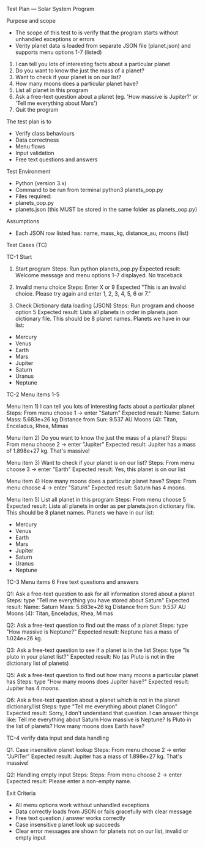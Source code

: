 
Test Plan — Solar System Program

Purpose and scope
- The scope of this test to is verify that the program starts without unhandled exceptions or errors
- Verity planet data is loaded from separate JSON file (planet.json) and supports menu options 1-7 (listed)
1) I can tell you lots of interesting facts about a particular planet
2) Do you want to know the just the mass of a planet?
3) Want to check if your planet is on our list?
4) How many moons does a particular planet have?
5) List all planet in this program
6) Ask a free-text question about a planet (eg. 'How massive is Jupiter?' or 'Tell me everything about Mars')
7) Quit the program

The test plan is to
- Verify class behaviours
- Data correctness
- Menu flows
- Input validation
- Free text questions and answers

Test Environment
- Python (version 3.x)
- Command to be run from terminal python3 planets_oop.py
- Files required:
- planets_oop.py 
- planets.json (this MUST be stored in the same folder as planets_oop.py)

Assumptions
- Each JSON row listed has: name, mass_kg, distance_au, moons (list)

Test Cases (TC)

TC-1 Start
1. Start program
Steps: Run python planets_oop.py
Expected result: Welcome message and menu options 1–7 displayed. No traceback

2. Invalid menu choice
Steps: Enter X or 9
Expected "This is an invalid choice. Please try again and enter 1, 2, 3, 4, 5, 6 or 7."

3. Check Dictionary data loading (JSON)
Steps: Run program and choose option 5
Expected result: Lists all planets in order in planets.json dictionary file.  This should be 8 planet names.
Planets we have in our list:
- Mercury
- Venus
- Earth
- Mars
- Jupiter
- Saturn
- Uranus
- Neptune

TC-2 Menu items 1-5

Menu item 1) I can tell you lots of interesting facts about a particular planet
Steps: From menu choose 1 → enter "Saturn"
Expected result: 
Name: Saturn
Mass: 5.683e+26 kg
Distance from Sun: 9.537 AU
Moons (4): Titan, Enceladus, Rhea, Mimas

Menu item 2) Do you want to know the just the mass of a planet?
Steps: From menu choose 2 → enter "Jupiter"
Expected result: Jupiter has a mass of 1.898e+27 kg. That's massive!

Menu item 3) Want to check if your planet is on our list?
Steps: From menu choose 3 → enter "Earth"
Expected result: Yes, this planet is on our list

Menu item 4) How many moons does a particular planet have?
Steps: From menu choose 4 → enter "Saturn"
Expected result: Saturn has 4 moons.

Menu item 5) List all planet in this program
Steps: From menu choose 5
Expected result: Lists all planets in order as per planets.json dictionary file.  This should be 8 planet names.
Planets we have in our list:
- Mercury
- Venus
- Earth
- Mars
- Jupiter
- Saturn
- Uranus
- Neptune

TC-3 Menu items 6 Free text questions and answers

Q1: Ask a free-text question to ask for all information stored about a planet
Steps: type "Tell me everything you have stored about Saturn"
Expected result: Name: Saturn
Mass: 5.683e+26 kg
Distance from Sun: 9.537 AU
Moons (4): Titan, Enceladus, Rhea, Mimas

Q2: Ask a free-text question to find out the mass of a planet
Steps: type "How massive is Neptune?"
Expected result: Neptune has a mass of 1.024e+26 kg.

Q3: Ask a free-text question to see if a planet is in the list
Steps: type "Is pluto in your planet list?"
Expected result: No (as Pluto is not in the dictionary list of planets)

Q5: Ask a free-text question to find out how many moons a particular planet has
Steps: type "How many moons does Jupiter have?"
Expected result: Jupiter has 4 moons.

Q6: Ask a free-text question about a planet which is not in the planet dictionary/list
Steps: type "Tell me everything about planet Clingon"
Expected result: Sorry, I don't understand that question.  I can answer things like:
Tell me everything about Saturn
How massive is Neptune?
Is Pluto in the list of planets?
How many moons does Earth have?

TC-4 verify data input and data handling

Q1. Case insensitive planet lookup
Steps: From menu choose 2 → enter "JuPiTer"
Expected result: Jupiter has a mass of 1.898e+27 kg. That's massive!

Q2: Handling empty input
Steps: Steps: From menu choose 2 → enter 
Expected result: Please enter a non-empty name.

Exit Criteria
- All menu options work without unhandled exceptions
- Data correctly loads from JSON or fails gracefully with clear message
- Free text question / answer works correctly
- Case insensitive planet look up succeeds
- Clear error messages are shown for planets not on our list, invalid or empty input
